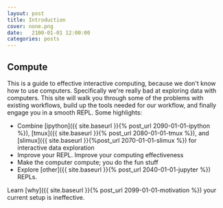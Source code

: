 ```yaml
---
layout: post
title: Introduction
cover: none.png
date:   2100-01-01 12:00:00
categories: posts
---
```


Compute
---

This is a guide to effective interactive computing, because we don't know how to use computers.  Specifically we're really bad at exploring data with computers.  This site will walk you through some of the problems with existing workflows, build up the tools needed for our workflow, and finally engage you in a smooth REPL.  Some highlights:

* Combine [ipython]({{ site.baseurl }}{% post_url 2090-01-01-ipython %}), [tmux]({{ site.baseurl }}{% post_url 2080-01-01-tmux %}), and [slimux]({{ site.baseurl }}{%post_url 2070-01-01-slimux %}) for interactive data exploration
* Improve your REPL.  Improve your computing effectiveness
* Make the computer compute; you do the fun stuff
* Explore [other]({{ site.baseurl }}{% post_url 2040-01-01-jupyter %}) REPLs.

Learn [why]({{ site.baseurl }}{% post_url 2099-01-01-motivation %}) your current setup is ineffective.
